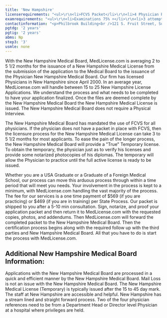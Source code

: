 ```yaml
---
title: 'New Hampshire'
licenserequirements: "<ul>\r\n<li>FCVS Packet</li>\r\n<li>4 Physician References</li>\r\n<li>Criminal Background Check</li>\r\n<li>All State Medical Licenses (past/present)</li>\r\n</ul>"
examrequirements: "<ul>\r\n<li>Examinations 75% +</li>\r\n<li>3 attempt limit Step 3 of the USMLE</li>\r\n<li>No year limit- USMLE</li>\r\n<li>2 year PGY for USA Grads</li>\r\n<li>2 year PGY for International Grads</li>\r\n<li>No 10 year rule or SPEX required</li>\r\n<li>State Exam Accepted if Pre-1975</li>\r\n</ul>"
contactinformation: "<p>Philbrook Building<br />121 S. Fruit Street, Suite 301<br />Concord, NH 03301-2412<br />Phone: (603) 271-1203<br />Fax: (603) 271-6702</p>\r\n<p><a href=\"https://www.nh.gov/medicine\">www.state.nh.us/medicine</a></p>"
pgtdg: '2 years'
pgtig: '2 years'
abms: Np
step3: '3'
usmle: none
---
```


<p>With the New Hampshire Medical Board, MedLicense.com is averaging 2 to 5 1/2 months for the issuance of a New Hampshire Medical License from the submission of the application to the Medical Board to the issuance of the Physician New Hampshire Medical Board. Our firm has licensed Physicians in New Hampshire since April 2000. In an average year, MedLicense.com will handle between 15 to 25 New Hampshire License Applications. We understand the process and what needs to be completed to have your application finalized. Once the files are deemed complete by the New Hampshire Medical Board the New Hampshire Medical License is issued. The New Hampshire Medical Board does not require a Physical Interview.</p>
<p>The New Hampshire Medical Board has mandated the use of FCVS for all physicians. If the physician does not have a packet in place with FCVS, then the licensure process for the New Hampshire Medical License can take 3 to 5 1/2 months for most applicants. To ease the pain of the longer process, the New Hampshire Medical Board will provide a "True" Temporary license. To obtain the temporary, the physician just as to verify his licenses and provide some notarized photocopies of his diplomas. The temporary will allow the Physician to practice until the full active license is ready to be issued.</p>
<p>Whether you are a USA Graduate or a Graduate of a Foreign Medical School, our process can move this arduous process through within a time period that will meet you needs. Your involvement in the process is kept to a minimum, with MedLicense.com handling the vast majority of the process. The fee for our services is a one time payment of $569 (if you are practicing) or $469 (if you are in training) per State Process. Our packet is shipped to you after a 5-10 min consultation. Sign, notarize, and proof your application packet and then return it to MedLicense.com with the requested copies, photos, and addendums. Then MedLicense.com will forward the completed packet to the New Hampshire Medical Board. Then the certification process begins along with the required follow up with the third parties and New Hampshire Medical Board. All that you have to do is start the process with MedLicense.com.</p>
<h2 id="mcetoc_1ce9cf1rh0">Additional New Hampshire Medical Board Information:</h2>
<p>Applications with the New Hampshire Medical Board are processed in a quick and efficient manner by the New Hampshire Medical Board. Mail Loss is not an issue with the New Hampshire Medical Board. The New Hampshire Medical License (Temporary) is typically issued after the 15 to 45 day mark. The staff at New Hampshire are accessible and helpful. New Hampshire has a stream lined and straight forward process. Two of the four physician references need to be from a Department Head or Director level Physician at a hospital where privileges are held.</p>